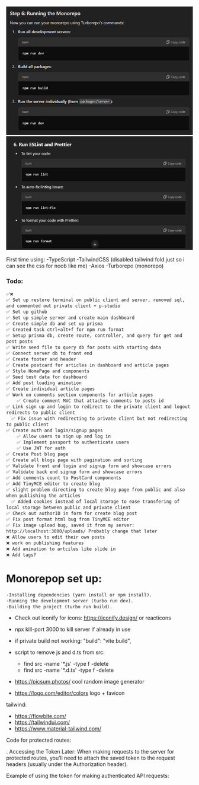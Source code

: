 ![Turbo commands](image-1.png)
![Eslint/Prettier commands](image-2.png)

First time using:
-TypeScript
-TailwindCSS (disabled tailwind fold just so i can see the css for noob like me)
-Axios
-Turborepo (monorepo)

### Todo:

    ✅❌
    ✅ Set up restore terminal on public client and server, removed sql, and commented out private client + p-studio
    ✅ Set up github
    ✅ Set up simple server and create main dashboard
    ✅ Create simple db and set up prisma
    ✅ Created task ctrl+alt+f for npm run format
    ✅ Setup prisma db, create route, controller, and query for get and post posts
    ✅ Write seed file to query db for posts with starting data
    ✅ Connect server db to front end
    ✅ Create footer and header
    ✅ Create postcard for articles in dashboard and article pages
    ✅ Style HomePage and components
    ✅ Seed test data for dashboard
    ✅ Add post loading animation
    ✅ Create individual article pages
    ✅ Work on comments section components for article pages
        ✅ Create comment MVC that attaches comments to posts id
    ✅ Link sign up and login to redirect to the private client and logout redirects to public client
      ✅ Fix issue with redirecting to private client but not redirecting to public client
    ✅ Create auth and login/signup pages
        ✅ Allow users to sign up and log in
        ✅ Implement passport to authenticate users
        ✅ Use JWT for auth
    ✅ Create Post blog page
    ✅ Create all blogs page with pagination and sorting
    ✅ Validate front end login and signup form and showcase errors
    ✅ Validate back end signup form and showcase errors
    ✅ Add comments count to PostCard components
    ✅ Add TinyMCE editor to create blog
    ✅ slight problem directing to create blog page from public and also when publishing the articles
      ✅ Added cookies instead of local storage to ease transfering of local storage between public and private client
    ✅ Check out authorID in form for create blog post
    ✅ Fix post format html bug from TinyMCE editor
    ✅ Fix image upload bug, saved it from my server: http://localhost:3000/uploads/ Probably change that later
    ❌ Allow users to edit their own posts
    ❌ work on publishing features
    ❌ Add animation to artciles like slide in
    ❌ Add tags?

# Monorepop set up:

    -Installing dependencies (yarn install or npm install).
    -Running the development server (turbo run dev).
    -Building the project (turbo run build).

- Check out iconify for icons: https://iconify.design/ or reacticons
- npx kill-port 3000 to kill server if already in use
- if private build not working: "build": "vite build",
- script to remove js and d.ts from src:

  - find src -name '\*.js' -type f -delete
  - find src -name '\*.d.ts' -type f -delete

- https://picsum.photos/ cool random image generator
- https://logo.com/editor/colors logo + favicon

tailwind:

- https://flowbite.com/
- https://tailwindui.com/
- https://www.material-tailwind.com/

Code for protected routes:

<!-- import { Router } from 'express';
import { authenticateJWT } from '../middleware/authMiddleware';
import { createPost } from '../controllers/postController';

const router = Router();

// Protect the /create-post route, only accessible if the JWT token is valid
router.post('/create-post', authenticateJWT, createPost);

export default router; -->

. Accessing the Token Later:
When making requests to the server for protected routes, you’ll need to attach the saved token to the request headers (usually under the Authorization header).

Example of using the token for making authenticated API requests:

<!-- const token = localStorage.getItem('token');  // Retrieve the token from localStorage

axios.get('/protected-route', {
  headers: {
    Authorization: `Bearer ${token}` // Attach the token in the Authorization header
  }
})
  .then((response) => {
    console.log('Protected data:', response.data);
  })
  .catch((error) => {
    console.error('Access denied:', error.response ? error.response.data : error.message);
  }); -->
